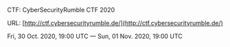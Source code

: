 CTF: CyberSecurityRumble CTF 2020

URL: [http://ctf.cybersecurityrumble.de/](http://ctf.cybersecurityrumble.de/)

Fri, 30 Oct. 2020, 19:00 UTC — Sun, 01 Nov. 2020, 19:00 UTC
